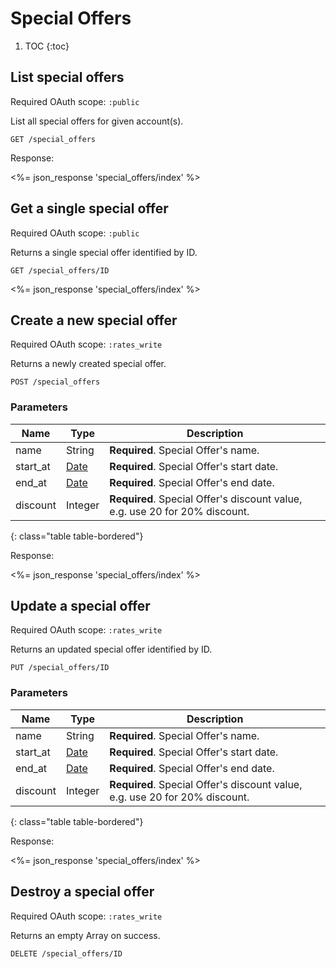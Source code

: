 # Special Offers

1. TOC
{:toc}

## List special offers

Required OAuth scope: `:public`

List all special offers for given account(s).

~~~
GET /special_offers
~~~

Response:

<%= json_response 'special_offers/index' %>

## Get a single special offer

Required OAuth scope: `:public`

Returns a single special offer identified by ID.

~~~
GET /special_offers/ID
~~~

<%= json_response 'special_offers/index' %>

## Create a new special offer

Required OAuth scope: `:rates_write`

Returns a newly created special offer.

~~~
POST /special_offers
~~~

### Parameters

Name             | Type    | Description
-----------------|---------|-----------
name             | String  | **Required**. Special Offer's name.
start_at         | [Date](/reference/formats) | **Required**. Special Offer's start date.
end_at           | [Date](/reference/formats) | **Required**. Special Offer's end date.
discount         | Integer | **Required**. Special Offer's discount value, e.g. use 20 for 20% discount. 
{: class="table table-bordered"}

Response:

<%= json_response 'special_offers/index' %>

## Update a special offer

Required OAuth scope: `:rates_write`

Returns an updated special offer identified by ID.

~~~
PUT /special_offers/ID
~~~

### Parameters

Name             | Type    | Description
-----------------|---------|-----------
name             | String  | **Required**. Special Offer's name.
start_at         | [Date](/reference/formats) | **Required**. Special Offer's start date.
end_at           | [Date](/reference/formats) | **Required**. Special Offer's end date.
discount         | Integer | **Required**. Special Offer's discount value, e.g. use 20 for 20% discount.
{: class="table table-bordered"}

Response:

<%= json_response 'special_offers/index' %>

## Destroy a special offer

Required OAuth scope: `:rates_write`

Returns an empty Array on success.

~~~~~~
DELETE /special_offers/ID
~~~~~~

